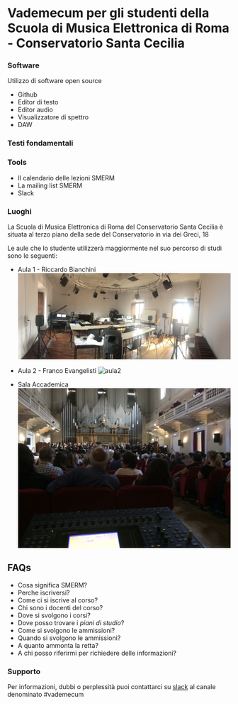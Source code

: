 # Vademecum per gli studenti della Scuola di Musica Elettronica di Roma - Conservatorio Santa Cecilia

### Software

Utilizzo di software open source

- Github
- Editor di testo
- Editor audio
- Visualizzatore di spettro
- DAW

### Testi fondamentali

### Tools

- Il calendario delle lezioni SMERM
- La mailing list SMERM
- Slack

### Luoghi

La Scuola di Musica Elettronica di Roma del Conservatorio Santa Cecilia è situata al terzo piano della sede del Conservatorio in via dei Greci, 18

Le aule che lo studente utilizzerà maggiormente nel suo percorso di studi sono le seguenti:
- Aula 1 - Riccardo Bianchini
![aula1](resources/aula1.jpg)

- Aula 2 - Franco Evangelisti
![aula2](resources/aula2.jpg)
- Sala Accademica
![sala_accademica](resources/sala_accademica.jpg)

## FAQs
- Cosa significa SMERM?
- Perche iscriversi?
- Come ci si iscrive al corso?
- Chi sono i docenti del corso?
- Dove si svolgono i corsi?
- Dove posso trovare i _piani di studio_?
- Come si svolgono le ammissioni?
- Quando si svolgono le ammissioni?
- A quanto ammonta la retta?
- A chi posso riferirmi per richiedere delle informazioni?

### Supporto

Per informazioni, dubbi o perplessità puoi contattarci su [slack](smerm.slack.com) al canale denominato #vademecum
